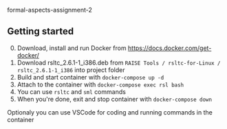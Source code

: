 formal-aspects-assignment-2

## Getting started

0. Download, install and run Docker from https://docs.docker.com/get-docker/
1. Download rsltc_2.6.1-1_i386.deb from ` RAISE Tools / rsltc-for-Linux / rsltc_2.6.1-1_i386 ` into project folder
2. Build and start container with `docker-compose up -d`
3. Attach to the container with `docker-compose exec rsl bash`
4. You can use `rsltc` and `sml` commands
5. When you're done, exit and stop container with `docker-compose down`

Optionaly you can use VSCode for coding and running commands in the container
